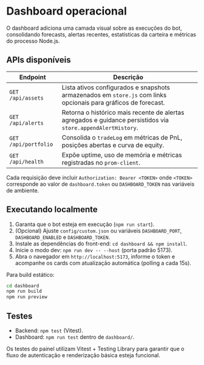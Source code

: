# Dashboard operacional

O dashboard adiciona uma camada visual sobre as execuções do bot, consolidando forecasts, alertas recentes, estatísticas da carteira e métricas do processo Node.js.

## APIs disponíveis

| Endpoint | Descrição |
| --- | --- |
| `GET /api/assets` | Lista ativos configurados e snapshots armazenados em `store.js` com links opcionais para gráficos de forecast. |
| `GET /api/alerts` | Retorna o histórico mais recente de alertas agregados e guidance persistidos via `store.appendAlertHistory`. |
| `GET /api/portfolio` | Consolida o `tradeLog` em métricas de PnL, posições abertas e curva de equity. |
| `GET /api/health` | Expõe uptime, uso de memória e métricas registradas no `prom-client`. |

Cada requisição deve incluir `Authorization: Bearer <TOKEN>` onde `<TOKEN>` corresponde ao valor de `dashboard.token` ou `DASHBOARD_TOKEN` nas variáveis de ambiente.

## Executando localmente

1. Garanta que o bot esteja em execução (`npm run start`).
2. (Opcional) Ajuste `config/custom.json` ou variáveis `DASHBOARD_PORT`, `DASHBOARD_ENABLED` e `DASHBOARD_TOKEN`.
3. Instale as dependências do front-end: `cd dashboard && npm install`.
4. Inicie o modo dev: `npm run dev -- --host` (porta padrão 5173).
5. Abra o navegador em `http://localhost:5173`, informe o token e acompanhe os cards com atualização automática (polling a cada 15s).

Para build estático:

```bash
cd dashboard
npm run build
npm run preview
```

## Testes

- Backend: `npm test` (Vitest).
- Dashboard: `npm run test` dentro de `dashboard/`.

Os testes do painel utilizam Vitest + Testing Library para garantir que o fluxo de autenticação e renderização básica esteja funcional.
